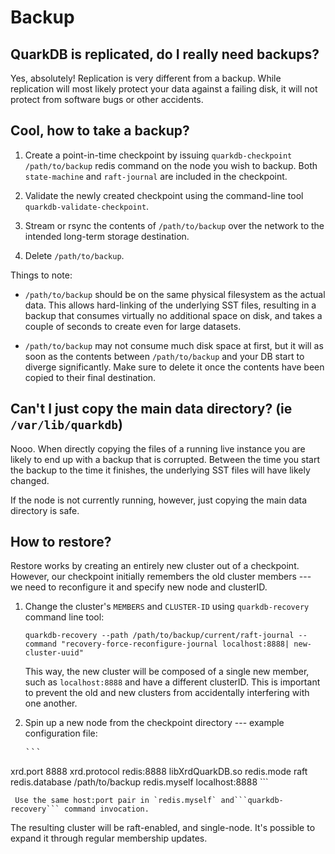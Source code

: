 # Backup

## QuarkDB is replicated, do I really need backups?

Yes, absolutely! Replication is very different from a backup. While
replication will most likely protect your data against a failing disk,
it will not protect from software bugs or other accidents.

## Cool, how to take a backup?

1. Create a point-in-time checkpoint by issuing ``quarkdb-checkpoint /path/to/backup`` redis command on the node you wish to backup. Both `state-machine` and `raft-journal` are included in the checkpoint.

2. Validate the newly created checkpoint using the command-line tool ``quarkdb-validate-checkpoint``.

3. Stream or rsync the contents of `/path/to/backup` over the network to the intended long-term storage destination.

4. Delete `/path/to/backup`.


Things to note:

- ``/path/to/backup`` should be on the same physical filesystem as the actual
data. This allows hard-linking of the underlying SST files, resulting in a backup
that consumes virtually no additional space on disk, and takes a couple of
seconds to create even for large datasets.

- ``/path/to/backup`` may not consume much disk space at first, but it will as
soon as the contents between ``/path/to/backup`` and your DB start to diverge
significantly. Make sure to delete it once the contents have been copied to
their final destination.

## Can't I just copy the main data directory? (ie ```/var/lib/quarkdb```)

Nooo. When directly copying the files of a running live instance you are likely
to end up with a backup that is corrupted. Between the time you start the backup
to the time it finishes, the underlying SST files will have likely changed.

If the node is not currently running, however, just copying the main data directory
is safe.

## How to restore?

Restore works by creating an entirely new cluster out of a checkpoint. However, our checkpoint
initially remembers the old cluster members --- we need to reconfigure it and specify
new node and clusterID.

1. Change the cluster's `MEMBERS` and `CLUSTER-ID` using `quarkdb-recovery` command
line tool:

    ```
    quarkdb-recovery --path /path/to/backup/current/raft-journal --command "recovery-force-reconfigure-journal localhost:8888| new-cluster-uuid"
    ```

    This way, the new cluster will be composed of a single new member, such as
    ```localhost:8888``` and have a different clusterID. This is important to
    prevent the old and new clusters from accidentally interfering with one another.

2. Spin up a new node from the checkpoint directory --- example configuration file:

     <pre>```
xrd.port 8888
xrd.protocol redis:8888 libXrdQuarkDB.so
redis.mode raft
redis.database /path/to/backup
redis.myself localhost:8888
     ```</pre>

     Use the same host:port pair in `redis.myself` and```quarkdb-recovery``` command invocation.


The resulting cluster will be raft-enabled, and single-node. It's possible
to expand it through regular membership updates.
